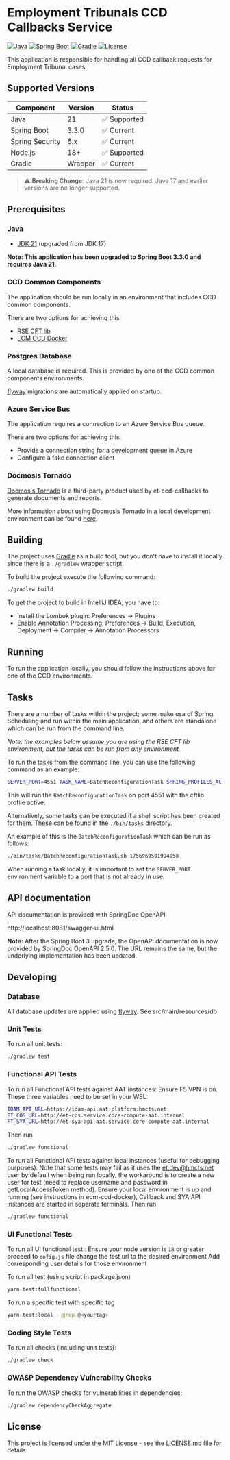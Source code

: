 # Employment Tribunals CCD Callbacks Service

[![Java](https://img.shields.io/badge/Java-21-blue.svg)](https://www.oracle.com/java/)
[![Spring Boot](https://img.shields.io/badge/Spring%20Boot-3.3.0-brightgreen.svg)](https://spring.io/projects/spring-boot)
[![Gradle](https://img.shields.io/badge/Gradle-Wrapper-blue.svg)](https://gradle.org/)
[![License](https://img.shields.io/badge/License-MIT-yellow.svg)](LICENSE.md)

This application is responsible for handling all CCD callback requests for Employment Tribunal cases.

## Supported Versions

| Component | Version | Status |
|-----------|---------|--------|
| Java | 21 | ✅ Supported |
| Spring Boot | 3.3.0 | ✅ Current |
| Spring Security | 6.x | ✅ Current |
| Node.js | 18+ | ✅ Supported |
| Gradle | Wrapper | ✅ Current |

> ⚠️ **Breaking Change**: Java 21 is now required. Java 17 and earlier versions are no longer supported.

## Prerequisites

### Java
- [JDK 21](https://www.oracle.com/java) (upgraded from JDK 17)

**Note: This application has been upgraded to Spring Boot 3.3.0 and requires Java 21.**

### CCD Common Components
The application should be run locally in an environment that includes CCD common components.

There are two options for achieving this:
- [RSE CFT lib](docs/cftlib.md)
- [ECM CCD Docker](docs/ecm-ccd-docker.md)

### Postgres Database
A local database is required. This is provided by one of the CCD common components environments.

[flyway](https://flywaydb.org/) migrations are automatically applied on startup.

### Azure Service Bus
The application requires a connection to an Azure Service Bus queue.

There are two options for achieving this:
- Provide a connection string for a development queue in Azure
- Configure a fake connection client

### Docmosis Tornado
[Docmosis Tornado](https://www.docmosis.com/products/tornado.html) is a third-party product used by et-ccd-callbacks to
generate documents and reports.

More information about using Docmosis Tornado in a local development environment can be found [here](docs/docmosis.md).

## Building
The project uses [Gradle](https://gradle.org) as a build tool, but you don't have to install it locally since there is a
`./gradlew` wrapper script.

To build the project execute the following command:

```bash
./gradlew build
```

To get the project to build in IntelliJ IDEA, you have to:

- Install the Lombok plugin: Preferences -> Plugins
- Enable Annotation Processing: Preferences -> Build, Execution, Deployment -> Compiler -> Annotation Processors

## Running
To run the application locally, you should follow the instructions above for one of the CCD environments.

## Tasks

There are a number of tasks within the project; some make usa of Spring Scheduling and run within the main application, and others are standalone which can be run from the command line.

*Note: the examples below assume you are using the RSE CFT lib environment, but the tasks can be run from any environment.*

To run the tasks from the command line, you can use the following command as an example:
```bash
SERVER_PORT=4551 TASK_NAME=BatchReconfigurationTask SPRING_PROFILES_ACTIVE=cftlib CRON_RECONFIGURATION_CASE_IDS=1756969501994958 ./gradlew bootRun
```

This will run the `BatchReconfigurationTask` on port 4551 with the cftlib profile active. 

Alternatively, some tasks can be executed if a shell script has been created for them. These can be found in the `./bin/tasks` directory.

An example of this is the `BatchReconfigurationTask` which can be run as follows:

```bash
./bin/tasks/BatchReconfigurationTask.sh 1756969501994958
```

When running a task locally, it is important to set the `SERVER_PORT` environment variable to a port that is not already in use.

## API documentation
API documentation is provided with SpringDoc OpenAPI

http://localhost:8081/swagger-ui.html

**Note:** After the Spring Boot 3 upgrade, the OpenAPI documentation is now provided by SpringDoc OpenAPI 2.5.0. The URL remains the same, but the underlying implementation has been updated.

## Developing

### Database
All database updates are applied using [flyway](https://flywaydb.org/). See src/main/resources/db

### Unit Tests
To run all unit tests:

```bash
./gradlew test
```
### Functional API Tests
To run all Functional API tests against AAT instances:
Ensure F5 VPN is on.
These three variables need to be set in your WSL:
```bash
IDAM_API_URL=https://idam-api.aat.platform.hmcts.net
ET_COS_URL=http://et-cos.service.core-compute-aat.internal
FT_SYA_URL=http://et-sya-api-aat.service.core-compute-aat.internal
```
Then run
```bash
./gradlew functional
```

To run all Functional API tests against local instances (useful for debugging purposes):
Note that some tests may fail as it uses the et.dev@hmcts.net user by default when being run locally, 
the workaround is to create a new user for test (need to replace username and password in getLocalAccessToken method).
Ensure your local environment is up and running (see instructions in ecm-ccd-docker), Callback and SYA API instances are started in separate terminals.
Then run
```bash
./gradlew functional
```

### UI Functional Tests
To run all UI functional test :
Ensure your node version is `18` or greater
proceed to `cofig.js` file change the test url to the desired environment
Add corresponding user details for those environment

To run all test (using script in package.json)
```bash
yarn test:fullfunctional
```
To run a specific test with specific tag
```bash
yarn test:local --grep @<yourtag>
```

### Coding Style Tests
To run all checks (including unit tests):

```bash
./gradlew check
```

### OWASP Dependency Vulnerability Checks
To run the OWASP checks for vulnerabilities in dependencies:

```bash
./gradlew dependencyCheckAggregate
```

## License
This project is licensed under the MIT License - see the [LICENSE.md](LICENSE.md) file for details.
